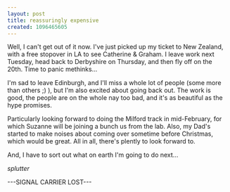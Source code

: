 ```yaml
---
layout: post
title: reassuringly expensive
created: 1096465605
---
```

Well, I can't get out of it now.  I've just picked up my ticket to New Zealand, with a free stopover in LA to see Catherine & Graham.  I leave work next Tuesday, head back to Derbyshire on Thursday, and then fly off on the 20th.  Time to panic methinks...
<!--break-->
I'm sad to leave Edinburgh, and I'll miss a whole lot of people (some more than others ;) ), but I'm also excited about going back out.  The work is good, the people are on the whole nay too bad, and it's as beautiful as the hype promises.

Particularly looking forward to doing the Milford track in mid-February, for which Suzanne will be joining a bunch us from the lab.  Also, my Dad's started to make noises about coming over sometime before Christmas, which would be great.  All in all, there's plently to look forward to.

And, I have to sort out what on earth I'm going to do next...

 *splutter*

 ---SIGNAL CARRIER LOST---

